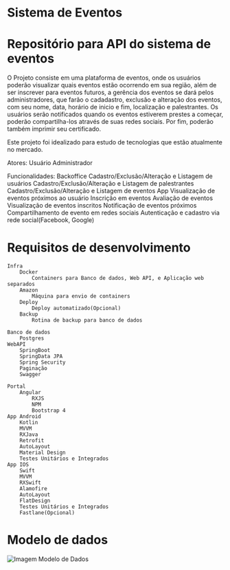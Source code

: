 # Sistema de Eventos
# Repositório para API do sistema de eventos

O Projeto consiste em uma plataforma de eventos, onde os usuários poderão visualizar quais eventos estão ocorrendo em sua região,
além de ser inscrever para eventos futuros, a gerência dos eventos se dará pelos administradores, que farão o cadadastro, exclusão e alteração dos eventos, com seu nome, data, horário de inicio e fim, localização e palestrantes. Os usuários serão notificados quando os eventos estiverem
prestes a começar, poderão compartilha-los através de suas redes sociais. Por fim, poderão também imprimir seu certificado.

Este projeto foi idealizado para estudo de tecnologias que estão atualmente no mercado.


Atores:
	Usuário
	Administrador
  
Funcionalidades:
	Backoffice
		Cadastro/Exclusão/Alteração e Listagem de usuários
		Cadastro/Exclusão/Alteração e Listagem de palestrantes
		Cadastro/Exclusão/Alteração e Listagem de eventos
	App
		Visualização de eventos próximos ao usuário
		Inscrição em eventos
		Avaliação de eventos
		Visualização de eventos inscritos
		Notificação de eventos próximos
		Compartilhamento de evento em redes sociais
		Autenticação e cadastro via rede social(Facebook, Google)

# Requisitos de desenvolvimento
	Infra
		Docker
			Containers para Banco de dados, Web API, e Aplicação web separados
		Amazon
			Máquina para envio de containers
		Deploy 
			Deploy automatizado(Opcional)
		Backup
			Rotina de backup para banco de dados

	Banco de dados
		Postgres
	WebAPI
		SpringBoot
		SpringData JPA
		Spring Security
		Paginação
		Swagger

	Portal
		Angular
			RXJS
			NPM
			Bootstrap 4
	App Android
		Kotlin
		MVVM
		RXJava
		Retrofit
		AutoLayout
		Material Design
		Testes Unitários e Integrados
	App IOS
		Swift
		MVVM
		RXSwift
		Alamofire
		AutoLayout
		FlatDesign
		Testes Unitários e Integrados
		Fastlane(Opcional)
		
# Modelo de dados
![Imagem Modelo de Dados](https://firebasestorage.googleapis.com/v0/b/sistema-eventos-cd35b.appspot.com/o/MER.png?alt=media&token=5b59c75a-eb02-4305-959c-f4b4c92342fb)

